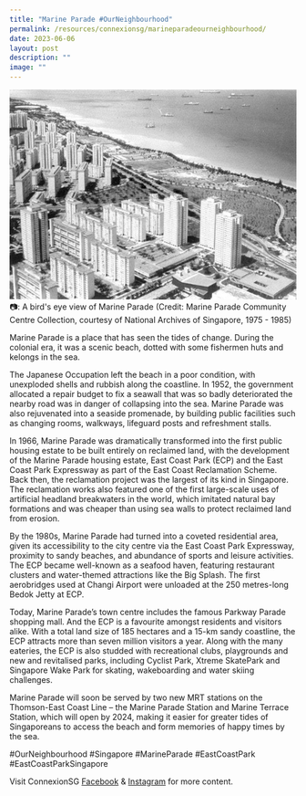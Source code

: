```yaml
---
title: "Marine Parade #OurNeighbourhood"
permalink: /resources/connexionsg/marineparadeourneighbourhood/
date: 2023-06-06
layout: post
description: ""
image: ""
---
```

![](/images/connexionsg/2023/marine%20parade.jpg)
📷: A bird's eye view of Marine Parade (Credit: Marine Parade Community Centre Collection, courtesy of National Archives of Singapore, 1975 - 1985)

Marine Parade is a place that has seen the tides of change. During the colonial era, it was a scenic beach, dotted with some fishermen huts and kelongs in the sea. 

The Japanese Occupation left the beach in a poor condition, with unexploded shells and rubbish along the coastline. In 1952, the government allocated a repair budget to fix a seawall that was so badly deteriorated the nearby road was in danger of collapsing into the sea. Marine Parade was also rejuvenated into a seaside promenade, by building public facilities such as changing rooms, walkways, lifeguard posts and refreshment stalls.

In 1966, Marine Parade was dramatically transformed into the first public housing estate to be built entirely on reclaimed land, with the development of the Marine Parade housing estate, East Coast Park (ECP) and the East Coast Park Expressway as part of the East Coast Reclamation Scheme. Back then, the reclamation project was the largest of its kind in Singapore. The reclamation works also featured one of the first large-scale uses of artificial headland breakwaters in the world, which imitated natural bay formations and was cheaper than using sea walls to protect reclaimed land from erosion.

By the 1980s, Marine Parade had turned into a coveted residential area, given its accessibility to the city centre via the East Coast Park Expressway, proximity to sandy beaches, and abundance of sports and leisure activities. The ECP became well-known as a seafood haven, featuring restaurant clusters and water-themed attractions like the Big Splash. The first aerobridges used at Changi Airport were unloaded at the 250 metres-long Bedok Jetty at ECP.

Today, Marine Parade’s town centre includes the famous Parkway Parade shopping mall. And the ECP is a favourite amongst residents and visitors alike. With a total land size of 185 hectares and a 15-km sandy coastline, the ECP attracts more than seven million visitors a year. Along with the many eateries, the ECP is also studded with recreational clubs, playgrounds and new and revitalised parks, including Cyclist Park, Xtreme SkatePark and Singapore Wake Park for skating, wakeboarding and water skiing challenges.

Marine Parade will soon be served by two new MRT stations on the Thomson-East Coast Line – the Marine Parade Station and Marine Terrace Station, which will open by 2024, making it easier for greater tides of Singaporeans to access the beach and form memories of happy times by the sea.

#OurNeighbourhood #Singapore #MarineParade #EastCoastPark #EastCoastParkSingapore

Visit ConnexionSG [Facebook](https://www.facebook.com/ConnexionSG) & [Instagram](https://www.instagram.com/connexionsg/) for more content.